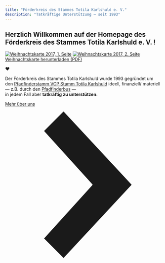 ```yaml
---
title: "Förderkreis des Stammes Totila Karlshuld e. V."
description: "Tatkräftige Unterstützung — seit 1993"
---
```


## Herzlich Willkommen auf der Homepage des Förderkreis des Stammes Totila Karlshuld e. V. !

[![Weihnachtskarte 2017, 1. Seite](/assets/xmas2017_1.jpeg)](/assets/VCP-Totila_Weihnachtskarte_2017_web.pdf)
[![Weihnachtskarte 2017, 2. Seite](/assets/xmas2017_2.jpeg)](/assets/VCP-Totila_Weihnachtskarte_2017_web.pdf)
[Weihnachtskarte herunterladen (PDF)](/assets/VCP-Totila_Weihnachtskarte_2017_web.pdf)

❤

Der Förderkreis des Stammes Totila Karlshuld wurde 1993 gegründet um den [Pfadfinderstamm VCP Stamm Totila Karlshuld](http://www.vcp-totila.de/) ideell, finanziell/ materiell<br> — z.B. durch den [Pfadfinderbus](/pfadfinderbus/) —<br>in jedem Fall aber **tatkräftig zu unterstützen**.

<div class="flex items-center justify-center pa4">
  <a href="/ueber-uns/" class="f5 no-underline black bg-animate hover-bg-black hover-white inline-flex items-center pa3 ba border-box">
    <span class="pr1">Mehr über uns</span>
    <svg class="w1" data-icon="chevronRight" viewBox="0 0 32 32" style="fill:currentcolor">
      <title>chevronRight icon</title>
      <path d="M12 1 L26 16 L12 31 L8 27 L18 16 L8 5 z"></path>
    </svg>
  </a>
</div>